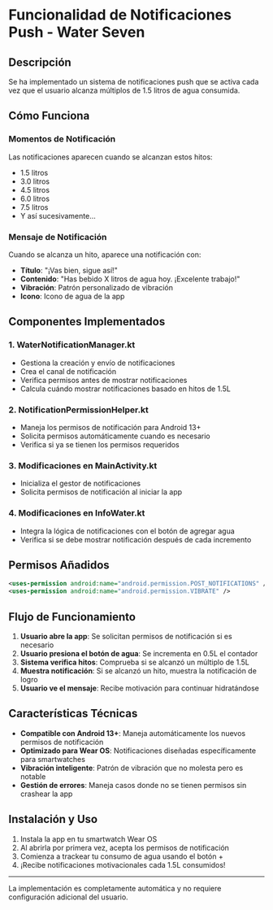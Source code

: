 # Funcionalidad de Notificaciones Push - Water Seven

## Descripción
Se ha implementado un sistema de notificaciones push que se activa cada vez que el usuario alcanza múltiplos de 1.5 litros de agua consumida.

## Cómo Funciona

### Momentos de Notificación
Las notificaciones aparecen cuando se alcanzan estos hitos:
- 1.5 litros
- 3.0 litros  
- 4.5 litros
- 6.0 litros
- 7.5 litros
- Y así sucesivamente...

### Mensaje de Notificación
Cuando se alcanza un hito, aparece una notificación con:
- **Título**: "¡Vas bien, sigue así!"
- **Contenido**: "Has bebido X litros de agua hoy. ¡Excelente trabajo!"
- **Vibración**: Patrón personalizado de vibración
- **Icono**: Icono de agua de la app

## Componentes Implementados

### 1. WaterNotificationManager.kt
- Gestiona la creación y envío de notificaciones
- Crea el canal de notificación
- Verifica permisos antes de mostrar notificaciones
- Calcula cuándo mostrar notificaciones basado en hitos de 1.5L

### 2. NotificationPermissionHelper.kt
- Maneja los permisos de notificación para Android 13+
- Solicita permisos automáticamente cuando es necesario
- Verifica si ya se tienen los permisos requeridos

### 3. Modificaciones en MainActivity.kt
- Inicializa el gestor de notificaciones
- Solicita permisos de notificación al iniciar la app

### 4. Modificaciones en InfoWater.kt
- Integra la lógica de notificaciones con el botón de agregar agua
- Verifica si se debe mostrar notificación después de cada incremento

## Permisos Añadidos
```xml
<uses-permission android:name="android.permission.POST_NOTIFICATIONS" />
<uses-permission android:name="android.permission.VIBRATE" />
```

## Flujo de Funcionamiento

1. **Usuario abre la app**: Se solicitan permisos de notificación si es necesario
2. **Usuario presiona el botón de agua**: Se incrementa en 0.5L el contador
3. **Sistema verifica hitos**: Comprueba si se alcanzó un múltiplo de 1.5L
4. **Muestra notificación**: Si se alcanzó un hito, muestra la notificación de logro
5. **Usuario ve el mensaje**: Recibe motivación para continuar hidratándose

## Características Técnicas

- **Compatible con Android 13+**: Maneja automáticamente los nuevos permisos de notificación
- **Optimizado para Wear OS**: Notificaciones diseñadas específicamente para smartwatches
- **Vibración inteligente**: Patrón de vibración que no molesta pero es notable
- **Gestión de errores**: Maneja casos donde no se tienen permisos sin crashear la app

## Instalación y Uso

1. Instala la app en tu smartwatch Wear OS
2. Al abrirla por primera vez, acepta los permisos de notificación
3. Comienza a trackear tu consumo de agua usando el botón +
4. ¡Recibe notificaciones motivacionales cada 1.5L consumidos!

---

La implementación es completamente automática y no requiere configuración adicional del usuario.
